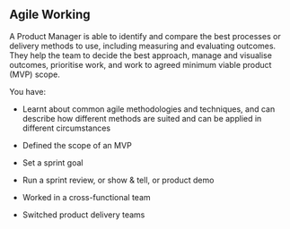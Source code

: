 ## Agile Working 

A Product Manager is able to identify and compare the best processes or delivery methods to use, including measuring and evaluating outcomes. They help the team to decide the best approach, manage and visualise outcomes, prioritise work, and work to agreed minimum viable product (MVP) scope.

You have:  

* Learnt about common agile methodologies and techniques, and can describe how different methods are suited and can be applied in different circumstances  

* Defined the scope of an MVP
* Set a sprint goal
* Run a sprint review, or show & tell, or product demo
* Worked in a cross-functional team
* Switched product delivery teams
